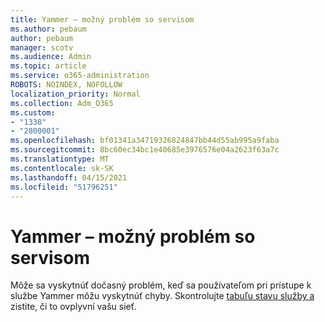 ```yaml
---
title: Yammer – možný problém so servisom
ms.author: pebaum
author: pebaum
manager: scotv
ms.audience: Admin
ms.topic: article
ms.service: o365-administration
ROBOTS: NOINDEX, NOFOLLOW
localization_priority: Normal
ms.collection: Adm_O365
ms.custom:
- "1338"
- "2800001"
ms.openlocfilehash: bf01341a34719326824847bb44d55ab995a9faba
ms.sourcegitcommit: 8bc60ec34bc1e40685e3976576e04a2623f63a7c
ms.translationtype: MT
ms.contentlocale: sk-SK
ms.lasthandoff: 04/15/2021
ms.locfileid: "51796251"
---
```

# <a name="yammer---possible-service-issue"></a>Yammer – možný problém so servisom

Môže sa vyskytnúť dočasný problém, keď sa používateľom pri prístupe k službe Yammer môžu vyskytnúť chyby. Skontrolujte [tabuľu stavu služby a](https://admin.microsoft.com/AdminPortal/Home#/servicehealth) zistite, či to ovplyvní vašu sieť.
